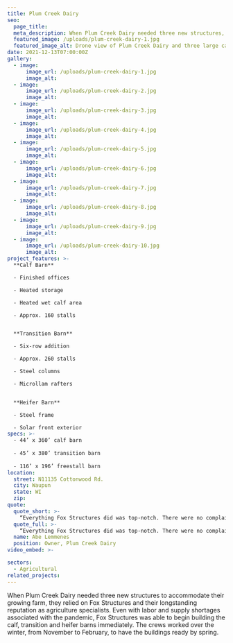 ```yaml
---
title: Plum Creek Dairy
seo:
  page_title:
  meta_description: When Plum Creek Dairy needed three new structures, they relied on Fox Structures and their longstanding reputation as agriculture specialists.
  featured_image: /uploads/plum-creek-dairy-1.jpg
  featured_image_alt: Drone view of Plum Creek Dairy and three large cattle barns
date: 2021-12-13T07:00:00Z
gallery: 
  - image: 
      image_url: /uploads/plum-creek-dairy-1.jpg
      image_alt:
  - image: 
      image_url: /uploads/plum-creek-dairy-2.jpg
      image_alt:
  - image: 
      image_url: /uploads/plum-creek-dairy-3.jpg
      image_alt:
  - image: 
      image_url: /uploads/plum-creek-dairy-4.jpg
      image_alt:
  - image: 
      image_url: /uploads/plum-creek-dairy-5.jpg
      image_alt:
  - image: 
      image_url: /uploads/plum-creek-dairy-6.jpg
      image_alt:
  - image: 
      image_url: /uploads/plum-creek-dairy-7.jpg
      image_alt:
  - image: 
      image_url: /uploads/plum-creek-dairy-8.jpg
      image_alt:
  - image: 
      image_url: /uploads/plum-creek-dairy-9.jpg
      image_alt:
  - image: 
      image_url: /uploads/plum-creek-dairy-10.jpg
      image_alt:
project_features: >-
  **Calf Barn**

  - Finished offices

  - Heated storage

  - Heated wet calf area

  - Approx. 160 stalls


  **Transition Barn**

  - Six-row addition

  - Approx. 260 stalls

  - Steel columns

  - Microllam rafters


  **Heifer Barn**

  - Steel frame

  - Solar front exterior
specs: >-
  - 44’ x 360’ calf barn
  
  - 45’ x 380’ transition barn
  
  - 116’ x 196’ freestall barn
location:
  street: N11135 Cottonwood Rd.
  city: Waupun
  state: WI
  zip:
quote:
  quote_short: >-
    “Everything Fox Structures did was top-notch. There were no complaints from anyone.”
  quote_full: >-
    “Everything Fox Structures did was top-notch. There were no complaints from anyone. The foreman, Brad, was really good. He was flexible during the building process and a great communicator. Because of COVID-19, material prices went up, but Fox Structures honored the prices they committed to up front. The Fox Structures team worked great with our concrete team and were accommodating to their needs. I would recommend Fox Structures to others.”
  name: Abe Lemmenes
  position: Owner, Plum Creek Dairy
video_embed: >-

sectors:
  - Agricultural
related_projects: 
---
```


When Plum Creek Dairy needed three new structures to accommodate their growing farm, they relied on Fox Structures and their longstanding reputation as agriculture specialists. Even with labor and supply shortages associated with the pandemic, Fox Structures was able to begin building the calf, transition and heifer barns immediately. The crews worked over the winter, from November to February, to have the buildings ready by spring.